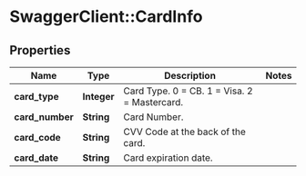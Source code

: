 # SwaggerClient::CardInfo

## Properties
Name | Type | Description | Notes
------------ | ------------- | ------------- | -------------
**card_type** | **Integer** | Card Type.  0 &#x3D; CB.  1 &#x3D; Visa.  2 &#x3D; Mastercard. | 
**card_number** | **String** | Card Number. | 
**card_code** | **String** | CVV Code at the back of the card. | 
**card_date** | **String** | Card expiration date. | 


